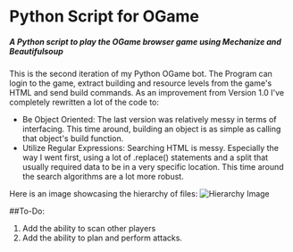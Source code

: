 # Python Script for OGame
##### A Python script to play the OGame browser game using Mechanize and Beautifulsoup

This is the second iteration of my Python OGame bot. The Program can login to the game, extract building and resource levels from the game's HTML and send build commands.
As an improvement from Version 1.0 I've completely rewritten a lot of the code to:
* Be Object Oriented: The last version was relatively messy in terms of interfacing. This time around, building an object is as simple as calling that object's build function.
* Utilize Regular Expressions: Searching HTML is messy. Especially the way I went first, using a lot of .replace() statements and a split that usually required data to be in a very specific location. This time around the search algorithms are a lot more robust.

Here is an image showcasing the hierarchy of files:
![Hierarchy Image](https://github.com/Mixmorks/Python-OGame-Bot/blob/master/Hierarchy.png "")

##To-Do:
1. Add the ability to scan other players
2. Add the ability to plan and perform attacks.
